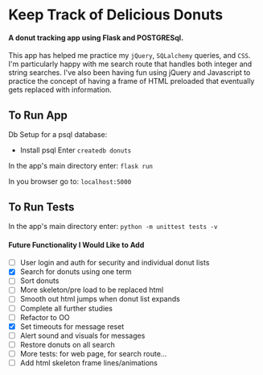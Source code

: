 # Keep Track of Delicious Donuts
#### A donut tracking app using Flask and POSTGRESql.

This app has helped me practice my `jQuery`, `SQLalchemy` queries, and `CSS`.
I'm particularly happy with me search route that handles both integer and string searches.
I've also been having fun using jQuery and Javascript to practice the concept of having
a frame of HTML preloaded that eventually gets replaced with information.

## To Run App
Db Setup for a psql database:
- Install psql
Enter
`createdb donuts`

In the app's main directory enter:
`flask run`

In you browser go to:
`localhost:5000`

## To Run Tests
In the app's main directory enter:
`python -m unittest tests -v`

#### Future Functionality I Would Like to Add
- [ ] User login and auth for security and individual donut lists
- [X] Search for donuts using one term
- [ ] Sort donuts
- [ ] More skeleton/pre load to be replaced html
- [ ] Smooth out html jumps when donut list expands
- [ ] Complete all further studies
- [ ] Refactor to OO
- [X] Set timeouts for message reset
- [ ] Alert sound and visuals for messages
- [ ] Restore donuts on all search
- [ ] More tests: for web page, for search route...
- [ ] Add html skeleton frame lines/animations